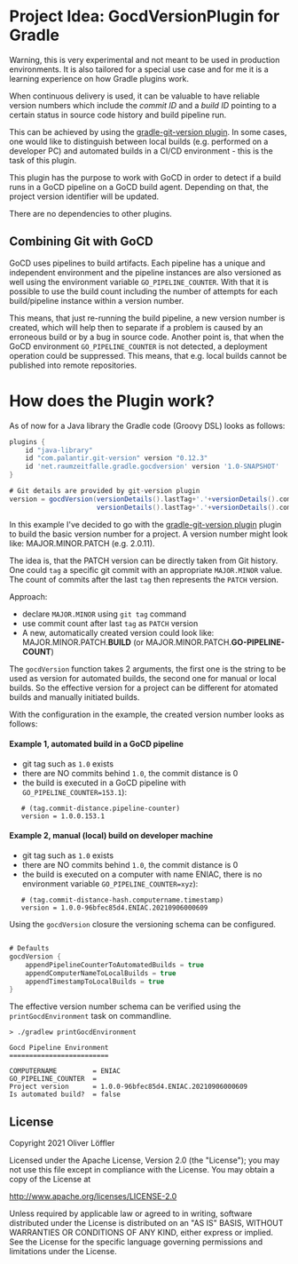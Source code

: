 # Project Idea: GocdVersionPlugin for Gradle

Warning, this is very experimental and not meant to be used in production environments.
It is also tailored for a special use case and for me it is a learning experience on how Gradle plugins work.

When continuous delivery is used, it can be valuable to have reliable version numbers which include the _commit ID_ and a _build ID_ pointing to a certain status in source code history and build pipeline run.

This can be achieved by using the [gradle-git-version plugin](https://github.com/palantir/gradle-git-version). In some cases, one would like to distinguish between local builds (e.g. performed on a developer PC) and automated builds in a CI/CD environment - this is the task of this plugin. 

This plugin has the purpose to work with GoCD in order to detect if a build runs in a GoCD pipeline on a GoCD build agent.
Depending on that, the project version identifier will be updated.

There are no dependencies to other plugins.

## Combining Git with GoCD

GoCD uses pipelines to build artifacts. Each pipeline has a unique and independent environment and the pipeline instances are also versioned as well using the  environment variable `GO_PIPELINE_COUNTER`. With that it is possible to use the build count including the number of attempts for each build/pipeline instance within a version number. 

This means, that just re-running the build pipeline, a new version number is created, which will help then to separate if a problem is caused by an erroneous build or by a bug in source code. Another point is, that when the GoCD environment `GO_PIPELINE_COUNTER` is not detected, a deployment operation could be suppressed. This means, that e.g. local builds cannot be published into remote repositories.

# How does the Plugin work?

As of now for a Java library the Gradle code (Groovy DSL) looks as follows:

```groovy
plugins {
    id "java-library"
    id "com.palantir.git-version" version "0.12.3"
    id 'net.raumzeitfalle.gradle.gocdversion' version '1.0-SNAPSHOT'
}

# Git details are provided by git-version plugin
version = gocdVersion(versionDetails().lastTag+'.'+versionDetails().commitDistance,
                      versionDetails().lastTag+'.'+versionDetails().commitDistance+'-'+versionDetails().gitHash).build()
```

In this example I've decided to go with the [gradle-git-version plugin](https://github.com/palantir/gradle-git-version) plugin to build the basic version number for a project. A version number might look like: MAJOR.MINOR.PATCH (e.g. 2.0.11). 

The idea is, that the PATCH version can be directly taken from Git history. One could `tag` a specific git commit with an appropriate `MAJOR.MINOR` value.
The count of commits after the last `tag` then represents the `PATCH` version.

Approach:
* declare `MAJOR.MINOR` using `git tag` command
* use commit count after last `tag` as `PATCH` version
* A new, automatically created version could look like: MAJOR.MINOR.PATCH.__BUILD__ (or MAJOR.MINOR.PATCH.__GO-PIPELINE-COUNT__)

The `gocdVersion` function takes 2 arguments, the first one is the string to be used as version for automated builds, the second one for manual or local builds.
So the effective version for a project can be different for atomated builds and manually initiated builds.

With the configuration in the example, the created version number looks as follows:

#### Example 1, automated build in a GoCD pipeline
* git tag such as `1.0` exists
* there are NO commits behind `1.0`, the commit distance is 0
* the build is executed in a GoCD pipeline with `GO_PIPELINE_COUNTER=153.1`):

```
   # (tag.commit-distance.pipeline-counter)
   version = 1.0.0.153.1
```

#### Example 2, manual (local) build on developer machine
* git tag such as `1.0` exists
* there are NO commits behind `1.0`, the commit distance is 0
* the build is executed on a computer with name ENIAC, there is no environment variable `GO_PIPELINE_COUNTER=xyz`):

```
   # (tag.commit-distance-hash.computername.timestamp)
   version = 1.0.0-96bfec85d4.ENIAC.20210906000609  
```

Using the `gocdVersion` closure the versioning schema can be configured.

```groovy

# Defaults
gocdVersion {
    appendPipelineCounterToAutomatedBuilds = true
    appendComputerNameToLocalBuilds = true
    appendTimestampToLocalBuilds = true
}
```

The effective version number schema can be verified using the `printGocdEnvironment` task on commandline.

```shell
> ./gradlew printGocdEnvironment

Gocd Pipeline Environment
=========================

COMPUTERNAME         = ENIAC
GO_PIPELINE_COUNTER  =
Project version      = 1.0.0-96bfec85d4.ENIAC.20210906000609
Is automated build?  = false

```

## License

Copyright 2021 Oliver Löffler

Licensed under the Apache License, Version 2.0 (the "License");
you may not use this file except in compliance with the License.
You may obtain a copy of the License at

http://www.apache.org/licenses/LICENSE-2.0

Unless required by applicable law or agreed to in writing, software
distributed under the License is distributed on an "AS IS" BASIS,
WITHOUT WARRANTIES OR CONDITIONS OF ANY KIND, either express or implied.
See the License for the specific language governing permissions and
limitations under the License.
